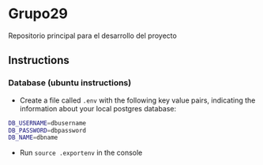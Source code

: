 # Grupo29
Repositorio principal para el desarrollo del proyecto


## Instructions

### Database (ubuntu instructions)
* Create a file called `.env` with the following key value pairs, indicating the information about your local postgres database:
```sh
DB_USERNAME=dbusername
DB_PASSWORD=dbpassword
DB_NAME=dbname
```

* Run `source .exportenv` in the console
